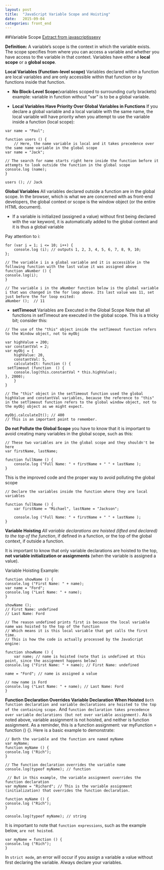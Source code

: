 ```yaml
---
layout: post
title:  "JavaScript Variable Scope and Hoisting"
date:   2015-09-04 
categories: front_end
---
```

##Variable Scope
[Extract from javascriptissexy](http://javascriptissexy.com/javascript-variable-scope-and-hoisting-explained/)

**Definition:** A variable’s scope is the context in which the variable exists. The scope specifies from where you can access a variable and whether you have access to the variable in that context.
Variables have either a **local scope** or a **global scope**.

**Local Variables (Function-level scope)**
Variables declared within a function are local variables and are only accessible within that function or by functions inside that function.

- **No Block-Level Scope**(variables scoped to surrounding curly brackets) example: variable in function without "var" is to be a global variable. 

- **Local Variables Have Priority Over Global Variables in Functions**
If you declare a global variable and a local variable with the same name, the local variable will have priority when you attempt to use the variable inside a function (local scope):

```
var name = "Paul";

function users () {
	// Here, the name variable is local and it takes precedence over the same name variable in the global scope​
var name = "Jack";

// The search for name starts right here inside the function before it attempts to look outside the function in the global scope​
console.log (name); 
}

users (); // Jack
```
**Global Variables**
All variables declared outside a function are in the global scope. In the browser, which is what we are concerned with as front-end developers, the global context or scope is the window object (or the entire HTML document).

- If a variable is initialized (assigned a value) without first being declared with the var keyword, it is automatically added to the global context and it is thus a global variable

Pay attention to i: 

```
for (var i = 1; i <= 10; i++) {
	console.log (i); // outputs 1, 2, 3, 4, 5, 6, 7, 8, 9, 10;​
};

// The variable i is a global variable and it is accessible in the following function with the last value it was assigned above ​
function aNumber () {
console.log(i);
}

// The variable i in the aNumber function below is the global variable i that was changed in the for loop above. Its last value was 11, set just before the for loop exited:
aNumber ();  // 11
```

- **setTimeout** Variables are Executed in the Global Scope
Note that all functions in setTimeout are executed in the global scope. This is a tricky bit; consider this:

```
// The use of the "this" object inside the setTimeout function refers to the Window object, not to myObj​

var highValue = 200;
var constantVal = 2;
var myObj = {
	highValue: 20,
	constantVal: 5,
	calculateIt: function () {
 setTimeout (function  () {
	console.log(this.constantVal * this.highValue);
}, 2000);
	}
}

// The "this" object in the setTimeout function used the global highValue and constantVal variables, because the reference to "this" in the setTimeout function refers to the global window object, not to the myObj object as we might expect.​

myObj.calculateIt(); // 400
// This is an important point to remember.
```
**Do not Pollute the Global Scope**
you have to know that it is important to avoid creating many variables in the global scope, such as this:

```
// These two variables are in the global scope and they shouldn't be here
var firstName, lastName;

function fullName () {
	console.log ("Full Name: " + firstName + " " + lastName );
}
```
This is the improved code and the proper way to avoid polluting the global scope

```
// Declare the variables inside the function where they are local variables

function fullName () {
	var firstName = "Michael", lastName = "Jackson";

	console.log ("Full Name: " + firstName + " " + lastName );
}
```

**Variable Hoisting**
*All variable declarations are hoisted (lifted and declared) to the top of the function*, if defined in a function, or the top of the global context, if outside a function.

It is important to know that only variable declarations are hoisted to the top, **not variable initialization or assignments** (when the variable is assigned a value).

Variable Hoisting Example:

```
function showName () {
console.log ("First Name: " + name);
var name = "Ford";
console.log ("Last Name: " + name);
}

showName (); 
// First Name: undefined
// Last Name: Ford

// The reason undefined prints first is because the local variable name was hoisted to the top of the function​
// Which means it is this local variable that get calls the first time.
// This is how the code is actually processed by the JavaScript engine:

function showName () {
	var name; // name is hoisted (note that is undefined at this point, since the assignment happens below)
console.log ("First Name: " + name); // First Name: undefined

name = "Ford"; // name is assigned a value

// now name is Ford
console.log ("Last Name: " + name); // Last Name: Ford
}
```

**Function Declaration Overrides Variable Declaration When Hoisted**
`Both function declaration and variable declarations are hoisted to the top of the containing scope.` And `function declaration takes precedence over variable declarations (but not over variable assignment).` As is noted above, variable assignment is not hoisted, and neither is function assignment. As a reminder, this is a function assignment: var myFunction = function () {}.
Here is a basic example to demonstrate:

```
// Both the variable and the function are named myName
var myName;
function myName () {
console.log ("Rich");
}

// The function declaration overrides the variable name
console.log(typeof myName); // function
```

```
 // But in this example, the variable assignment overrides the function declaration
var myName = "Richard"; // This is the variable assignment (initialization) that overrides the function declaration.

function myName () {
console.log ("Rich");
}

console.log(typeof myName); // string 
```
It is important to note that `function expressions`, such as the example below, `are not hoisted`.

```
var myName = function () {
console.log ("Rich");
} 
```
In `strict mode`, an error will occur if you assign a variable a value without first declaring the variable. Always declare your variables.
